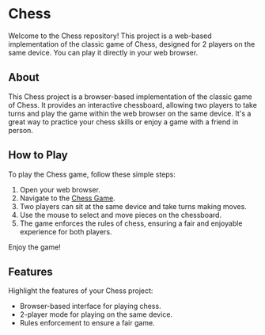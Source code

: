 # Chess

Welcome to the Chess repository! This project is a web-based implementation of the classic game of Chess, designed for 2 players on the same device. You can play it directly in your web browser.

## About

This Chess project is a browser-based implementation of the classic game of Chess. It provides an interactive chessboard, allowing two players to take turns and play the game within the web browser on the same device. It's a great way to practice your chess skills or enjoy a game with a friend in person.

## How to Play

To play the Chess game, follow these simple steps:

1. Open your web browser.
2. Navigate to the [Chess Game](https://anuj3366.github.io/Chess/).
3. Two players can sit at the same device and take turns making moves.
4. Use the mouse to select and move pieces on the chessboard.
5. The game enforces the rules of chess, ensuring a fair and enjoyable experience for both players.

Enjoy the game!

## Features

Highlight the features of your Chess project:

- Browser-based interface for playing chess.
- 2-player mode for playing on the same device.
- Rules enforcement to ensure a fair game.
